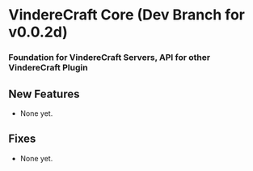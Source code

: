 # VindereCraft Core (Dev Branch for v0.0.2d)

### Foundation for VindereCraft Servers, API for other VindereCraft Plugin

## New Features
- None yet.
## Fixes
- None yet.